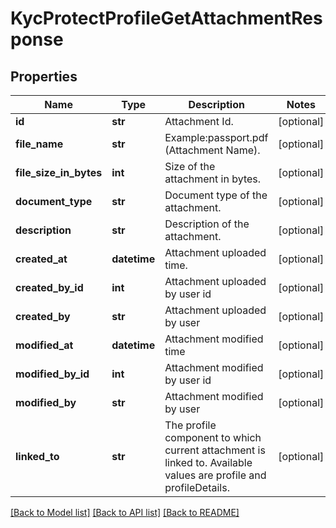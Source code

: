 # KycProtectProfileGetAttachmentResponse

## Properties
Name | Type | Description | Notes
------------ | ------------- | ------------- | -------------
**id** | **str** | Attachment Id. | [optional] 
**file_name** | **str** | Example:passport.pdf (Attachment Name). | [optional] 
**file_size_in_bytes** | **int** | Size of the attachment in bytes. | [optional] 
**document_type** | **str** | Document type of the attachment. | [optional] 
**description** | **str** | Description of the attachment. | [optional] 
**created_at** | **datetime** | Attachment uploaded time. | [optional] 
**created_by_id** | **int** | Attachment uploaded by user id | [optional] 
**created_by** | **str** | Attachment uploaded by user | [optional] 
**modified_at** | **datetime** | Attachment modified time | [optional] 
**modified_by_id** | **int** | Attachment modified by user id | [optional] 
**modified_by** | **str** | Attachment modified by user | [optional] 
**linked_to** | **str** | The profile component to which current attachment is linked to. Available values are profile and profileDetails. | [optional] 

[[Back to Model list]](../README.md#documentation-for-models) [[Back to API list]](../README.md#documentation-for-api-endpoints) [[Back to README]](../README.md)

